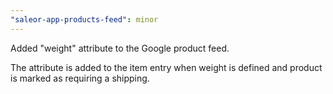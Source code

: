 ```yaml
---
"saleor-app-products-feed": minor
---
```


Added "weight" attribute to the Google product feed.

The attribute is added to the item entry when weight is defined and product is marked as requiring a shipping.
